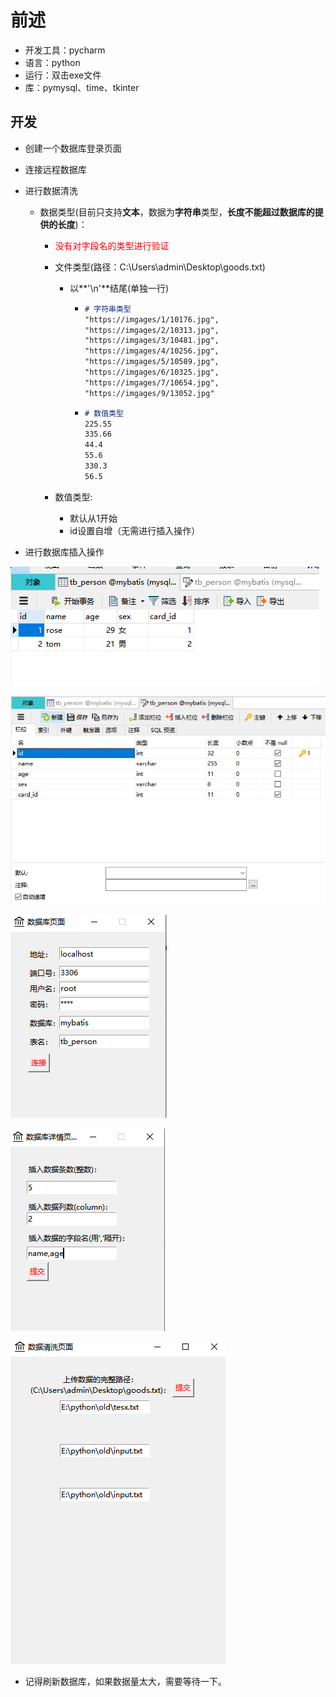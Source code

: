 # 前述

- 开发工具：pycharm
- 语言：python
- 运行：双击exe文件
- 库：pymysql、time、tkinter



## 开发

- 创建一个数据库登录页面

- 连接远程数据库

- 进行数据清洗

  - 数据类型(目前只支持**文本**，数据为**字符串**类型，**长度不能超过数据库的提供的长度**)：

    - <font color="red">没有对字段名的类型进行验证</font>

    - 文件类型(路径：C:\Users\admin\Desktop\goods.txt)

      - 以**'\n'**结尾(单独一行)

        - ```markdown
          # 字符串类型
          "https://imgages/1/10176.jpg",
          "https://imgages/2/10313.jpg",
          "https://imgages/3/10481.jpg",
          "https://imgages/4/10256.jpg",
          "https://imgages/5/10589.jpg",
          "https://imgages/6/10325.jpg",
          "https://imgages/7/10654.jpg",
          "https://imgages/9/13052.jpg"
          ```

        - ```markdown
          # 数值类型
          225.55
          335.66
          44.4
          55.6
          330.3
          56.5
          ```

    - 数值类型:

      - 默认从1开始
      - id设置自增（无需进行插入操作）

- 进行数据库插入操作

![image-20220516203300135](images\image-20220516203300135.png)

![image-20220516203319497](images\image-20220516203319497.png)

![image-20220516203343477](images\image-20220516203343477.png)

![image-20220516203501712](images\image-20220516203501712.png)

![image-20220516204602316](images\image-20220516204602316.png)

- 记得刷新数据库，如果数据量太大，需要等待一下。
